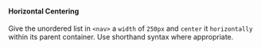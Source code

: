 #### Horizontal Centering
Give the unordered list in `<nav>` a `width` of `250px` and `center` it `horizontally` within its parent container. Use shorthand syntax where appropriate.
